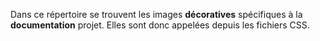 Dans ce répertoire se trouvent les images **décoratives** spécifiques à la **documentation** projet.
Elles sont donc appelées depuis les fichiers CSS.